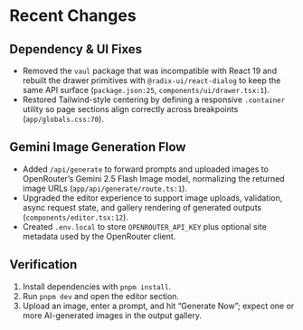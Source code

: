 # Recent Changes

## Dependency & UI Fixes
- Removed the `vaul` package that was incompatible with React 19 and rebuilt the drawer primitives with `@radix-ui/react-dialog` to keep the same API surface (`package.json:25`, `components/ui/drawer.tsx:1`).
- Restored Tailwind-style centering by defining a responsive `.container` utility so page sections align correctly across breakpoints (`app/globals.css:70`).

## Gemini Image Generation Flow
- Added `/api/generate` to forward prompts and uploaded images to OpenRouter’s Gemini 2.5 Flash Image model, normalizing the returned image URLs (`app/api/generate/route.ts:1`).
- Upgraded the editor experience to support image uploads, validation, async request state, and gallery rendering of generated outputs (`components/editor.tsx:12`).
- Created `.env.local` to store `OPENROUTER_API_KEY` plus optional site metadata used by the OpenRouter client.

## Verification
1. Install dependencies with `pnpm install`.
2. Run `pnpm dev` and open the editor section.
3. Upload an image, enter a prompt, and hit “Generate Now”; expect one or more AI-generated images in the output gallery.
